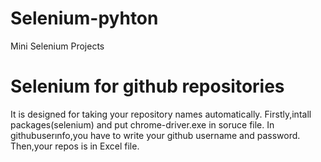# Selenium-pyhton
Mini Selenium Projects
# Selenium for github repositories

It is designed for taking your repository names automatically.
Firstly,intall packages(selenium) and put chrome-driver.exe in soruce file.
In githubuserınfo,you have to write your github username and password.
Then,your repos is in Excel file.
